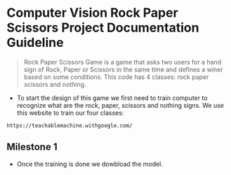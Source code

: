 # Computer Vision Rock Paper Scissors Project Documentation Guideline

> Rock Paper Scissors Game is a game that asks two users for a hand sign of Rock, Paper or Scissors in the same time and defines a winer based on some conditions. This code has 4 classes: rock paper scissors and nothing.

- To start the design of this game we first need to train computer to recognize what are the rock, paper, scissors and nothing signs. We use this website to train our four classes:
```code
https://teachablemachine.withgoogle.com/
```

## Milestone 1

- Once the training is done we dowbload the model.

  


